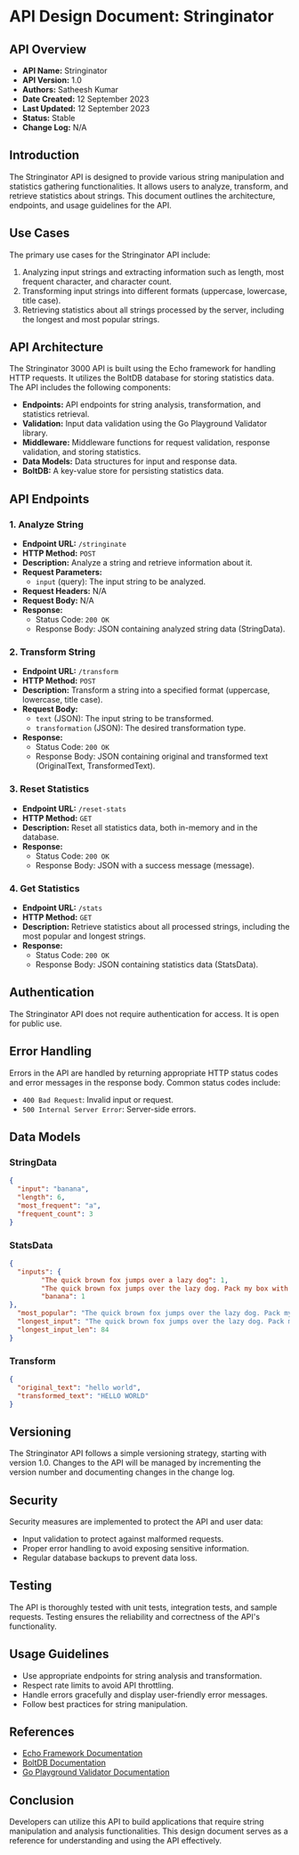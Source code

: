 # API Design Document: Stringinator

## API Overview

- **API Name:** Stringinator
- **API Version:** 1.0
- **Authors:** Satheesh Kumar
- **Date Created:** 12 September 2023
- **Last Updated:** 12 September 2023
- **Status:** Stable
- **Change Log:** N/A

## Introduction

The Stringinator API is designed to provide various string manipulation and statistics gathering functionalities. It allows users to analyze, transform, and retrieve statistics about strings. This document outlines the architecture, endpoints, and usage guidelines for the API.

## Use Cases

The primary use cases for the Stringinator API include:

1. Analyzing input strings and extracting information such as length, most frequent character, and character count.
2. Transforming input strings into different formats (uppercase, lowercase, title case).
3. Retrieving statistics about all strings processed by the server, including the longest and most popular strings.

## API Architecture

The Stringinator 3000 API is built using the Echo framework for handling HTTP requests. It utilizes the BoltDB database for storing statistics data. The API includes the following components:

- **Endpoints:** API endpoints for string analysis, transformation, and statistics retrieval.
- **Validation:** Input data validation using the Go Playground Validator library.
- **Middleware:** Middleware functions for request validation, response validation, and storing statistics.
- **Data Models:** Data structures for input and response data.
- **BoltDB:** A key-value store for persisting statistics data.

## API Endpoints

### 1. Analyze String

- **Endpoint URL:** `/stringinate`
- **HTTP Method:** `POST`
- **Description:** Analyze a string and retrieve information about it.
- **Request Parameters:**
  - `input` (query): The input string to be analyzed.
- **Request Headers:** N/A
- **Request Body:** N/A
- **Response:**
  - Status Code: `200 OK`
  - Response Body: JSON containing analyzed string data (StringData).

### 2. Transform String

- **Endpoint URL:** `/transform`
- **HTTP Method:** `POST`
- **Description:** Transform a string into a specified format (uppercase, lowercase, title case).
- **Request Body:**
  - `text` (JSON): The input string to be transformed.
  - `transformation` (JSON): The desired transformation type.
- **Response:**
  - Status Code: `200 OK`
  - Response Body: JSON containing original and transformed text (OriginalText, TransformedText).

### 3. Reset Statistics

- **Endpoint URL:** `/reset-stats`
- **HTTP Method:** `GET`
- **Description:** Reset all statistics data, both in-memory and in the database.
- **Response:**
  - Status Code: `200 OK`
  - Response Body: JSON with a success message (message).

### 4. Get Statistics

- **Endpoint URL:** `/stats`
- **HTTP Method:** `GET`
- **Description:** Retrieve statistics about all processed strings, including the most popular and longest strings.
- **Response:**
  - Status Code: `200 OK`
  - Response Body: JSON containing statistics data (StatsData).

## Authentication

The Stringinator  API does not require authentication for access. It is open for public use.

## Error Handling

Errors in the API are handled by returning appropriate HTTP status codes and error messages in the response body. Common status codes include:

- `400 Bad Request`: Invalid input or request.
- `500 Internal Server Error`: Server-side errors.

## Data Models

### StringData

```json
{
  "input": "banana",
  "length": 6,
  "most_frequent": "a",
  "frequent_count": 3
}
```

### StatsData

```json
{
  "inputs": {
        "The quick brown fox jumps over a lazy dog": 1,
        "The quick brown fox jumps over the lazy dog. Pack my box with five dozen liquor jugs": 1,
        "banana": 1
},
  "most_popular": "The quick brown fox jumps over the lazy dog. Pack my box with five dozen liquor jugs",
  "longest_input": "The quick brown fox jumps over the lazy dog. Pack my box with five dozen liquor jugs",
  "longest_input_len": 84
}
```
### Transform

```json
{
  "original_text": "hello world",
  "transformed_text": "HELLO WORLD"
}

```

## Versioning

The Stringinator  API follows a simple versioning strategy, starting with version 1.0. Changes to the API will be managed by incrementing the version number and documenting changes in the change log.

## Security

Security measures are implemented to protect the API and user data:

- Input validation to protect against malformed requests.
- Proper error handling to avoid exposing sensitive information.
- Regular database backups to prevent data loss.

## Testing

The API is thoroughly tested with unit tests, integration tests, and sample requests. Testing ensures the reliability and correctness of the API's functionality.


## Usage Guidelines

- Use appropriate endpoints for string analysis and transformation.
- Respect rate limits to avoid API throttling.
- Handle errors gracefully and display user-friendly error messages.
- Follow best practices for string manipulation.

## References

- [Echo Framework Documentation](https://echo.labstack.com/)
- [BoltDB Documentation](https://pkg.go.dev/github.com/boltdb/bolt)
- [Go Playground Validator Documentation](https://pkg.go.dev/github.com/go-playground/validator/v10)

## Conclusion

Developers can utilize this API to build applications that require string manipulation and analysis functionalities. This design document serves as a reference for understanding and using the API effectively.

